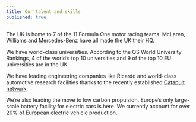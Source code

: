 ```yaml
---
title: Our talent and skills
published: true
---
```


The UK is home to 7 of the 11 Formula One motor racing teams. McLaren, Williams and Mercedes-Benz have all made the UK their HQ. 

We have world-class universities. According to the QS World University Rankings, 4 of the world’s top 10 universities and 9 of the top 10 EU universities are in the UK.

We have leading engineering companies like Ricardo and world-class automotive research facilities thanks to the recently established [Catapult network](/us/industries/automotive/research-and-development/).

We’re also leading the move to low carbon propulsion. Europe’s only large-scale battery facility for electric cars is here. We currently account for over 20% of European electric vehicle production.
